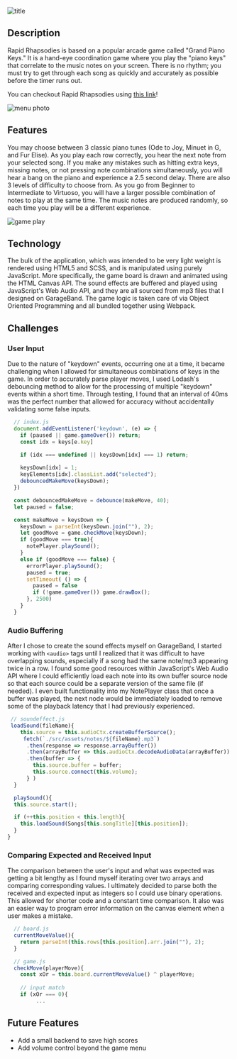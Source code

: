![title](../visuals/title.png?raw=true)

## Description
Rapid Rhapsodies is based on a popular arcade game called "Grand Piano Keys." It is a hand-eye coordination game where you play the "piano keys" that correlate to the music notes on your screen. There is no rhythm; you must try to get through each song as quickly and accurately as possible before the timer runs out.

You can checkout Rapid Rhapsodies using [this link](https://jared-greenberg.github.io/rapid_rhapsodies)!  

![menu photo](../visuals/menu_photo.png?raw=true)

## Features
You may choose between 3 classic piano tunes (Ode to Joy, Minuet in G, and Fur Elise). As you play each row correctly, you hear the next note from your selected song. If you make any mistakes such as hitting extra keys, missing notes, or not pressing note combinations simultaneously, you will hear a bang on the piano and experience a 2.5 second delay. There are also 3 levels of difficulty to choose from. As you go from Beginner to Intermediate to Virtuoso, you will have a larger possible combination of notes to play at the same time. The music notes are produced randomly, so each time you play will be a different experience.

![game play](../visuals/game_play.png?raw=true)

## Technology
The bulk of the application, which was intended to be very light weight is rendered using HTML5 and SCSS, and is manipulated using purely JavaScript. More specifically, the game board is drawn and animated using the HTML Canvas API. The sound effects are buffered and played using JavaScript's Web Audio API, and they are all sourced from mp3 files that I designed on GarageBand. The game logic is taken care of via Object Oriented Programming and all bundled together using Webpack.

## Challenges
### User Input
Due to the nature of "keydown" events, occurring one at a time, it became challenging when I allowed for simultaneous combinations of keys in the game. In order to accurately parse player moves, I used Lodash's debouncing method to allow for the processing of multiple "keydown" events within a short time. Through testing, I found that an interval of 40ms was the perfect number that allowed for accuracy without accidentally validating some false inputs.
```js
  // index.js
  document.addEventListener('keydown', (e) => {
    if (paused || game.gameOver()) return;
    const idx = keys[e.key]

    if (idx === undefined || keysDown[idx] === 1) return;
    
    keysDown[idx] = 1;
    keyElements[idx].classList.add("selected");
    debouncedMakeMove(keysDown);
  })

  const debouncedMakeMove = debounce(makeMove, 40);
  let paused = false;

  const makeMove = keysDown => {
    keysDown = parseInt(keysDown.join(""), 2);
    let goodMove = game.checkMove(keysDown);
    if (goodMove === true){
      notePlayer.playSound(); 
    }
    else if (goodMove === false) {
      errorPlayer.playSound();
      paused = true;
      setTimeout( () => {
        paused = false
        if (!game.gameOver()) game.drawBox();
      }, 2500)
    }
  }
```

### Audio Buffering
After I chose to create the sound effects myself on GarageBand, I started working with `<audio>` tags until I realized that it was difficult to have overlapping sounds, especially if a song had the same note/mp3 appearing twice in a row. I found some good resources within JavaScript's Web Audio API where I could efficiently load each note into its own buffer source node so that each source could be a separate version of the same file (if needed). I even built functionality into my NotePlayer class that once a buffer was played, the next node would be immediately loaded to remove some of the playback latency that I had previously experienced.

```js
 // soundeffect.js
 loadSound(fileName){
    this.source = this.audioCtx.createBufferSource();
     fetch(`./src/assets/notes/${fileName}.mp3`)
      .then(response => response.arrayBuffer())
      .then(arrayBuffer => this.audioCtx.decodeAudioData(arrayBuffer))
      .then(buffer => {
        this.source.buffer = buffer;
        this.source.connect(this.volume);
      } )
  }

  playSound(){
  this.source.start();

  if (++this.position < this.length){
    this.loadSound(Songs[this.songTitle][this.position]);
  }
}
```

### Comparing Expected and Received Input
The comparison between the user's input and what was expected was getting a bit lengthy as I found myself iterating over two arrays and comparing corresponding values. I ultimately decided to parse both the received and expected input as integers so I could use binary operations. This allowed for shorter code and a constant time comparison. It also was an easier way to program error information on the canvas element when a user makes a mistake.

```js
  // board.js
  currentMoveValue(){
    return parseInt(this.rows[this.position].arr.join(""), 2);
  }  

  // game.js
  checkMove(playerMove){
    const xOr = this.board.currentMoveValue() ^ playerMove;
    
    // input match
    if (xOr === 0){
         ...
```


## Future Features
- Add a small backend to save high scores
- Add volume control beyond the game menu

